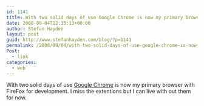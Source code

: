```yaml
---
id: 1141
title: With two solid days of use Google Chrome is now my primary browser with FireFox for development
date: 2008-09-04T12:35:13+00:00
author: Stefan Hayden
layout: post
guid: http://www.stefanhayden.com/blog/?p=1141
permalink: /2008/09/04/with-two-solid-days-of-use-google-chrome-is-now-my-primary-browser-with-firefox-for-development/
Post:
  - link
categories:
  - web
---
```

With two solid days of use <a href="http://www.google.com/chrome">Google Chrome</a> is now my primary browser with FireFox for development. I miss the extentions but I can live with out them for now.